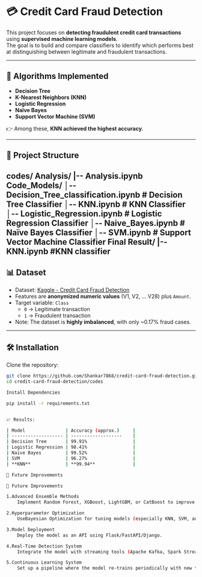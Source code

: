 # 💳 Credit Card Fraud Detection

This project focuses on **detecting fraudulent credit card transactions** using **supervised machine learning models**.  
The goal is to build and compare classifiers to identify which performs best at distinguishing between legitimate and fraudulent transactions.

---

## 📌 Algorithms Implemented
- **Decision Tree**
- **K-Nearest Neighbors (KNN)**
- **Logistic Regression**
- **Naïve Bayes**
- **Support Vector Machine (SVM)**

👉 Among these, **KNN achieved the highest accuracy**.

---

## 📂 Project Structure
codes/
    Analysis/
            |-- Analysis.ipynb
    Code_Models/
            │-- Decision_Tree_classification.ipynb # Decision Tree Classifier
            │-- KNN.ipynb # KNN Classifier
            │-- Logistic_Regression.ipynb # Logistic Regression Classifier
            │-- Naive_Bayes.ipynb # Naïve Bayes Classifier
            │-- SVM.ipynb # Support Vector Machine Classifier
      Final Result/
            |--KNN.ipynb #KNN classifier
---

## 📊 Dataset
- Dataset: [Kaggle - Credit Card Fraud Detection](https://www.kaggle.com/mlg-ulb/creditcardfraud)  
- Features are **anonymized numeric values** (V1, V2, … V28) plus `Amount`.  
- Target variable: `Class`  
  - `0` → Legitimate transaction  
  - `1` → Fraudulent transaction  
- Note: The dataset is **highly imbalanced**, with only ~0.17% fraud cases.

---

## 🛠️ Installation
Clone the repository:

```bash
git clone https://github.com/Shankar7868/credit-card-fraud-detection.git
cd credit-card-fraud-detection/codes

Install Dependencies

pip install -r requirements.txt


📈 Results:

| Model               | Accuracy (approx.)     |
| ------------------- | -------------------    |
| Decision Tree       | 99.91%                 |
| Logistic Regression | 98.41%                 |
| Naïve Bayes         | 99.52%                 |
| SVM                 | 96.27%                 |
| **KNN**             | **99.94**              |

🔮 Future Improvements

🔮 Future Improvements

1.Advanced Ensemble Methods
    Implement Random Forest, XGBoost, LightGBM, or CatBoost to improve predictive power beyond basic classifiers.

2.Hyperparameter Optimization
    UseBayesian Optimization for tuning models (especially KNN, SVM, and Decision Tree) for better accuracy and generalization.

3.Model Deployment
    Deploy the model as an API using Flask/FastAPI/Django.

4.Real-Time Detection System
    Integrate the model with streaming tools (Apache Kafka, Spark Streaming) to detect frauds instantly as transactions happen.

5.Continuous Learning System
    Set up a pipeline where the model re-trains periodically with new transaction data to adapt to changing fraud patterns.